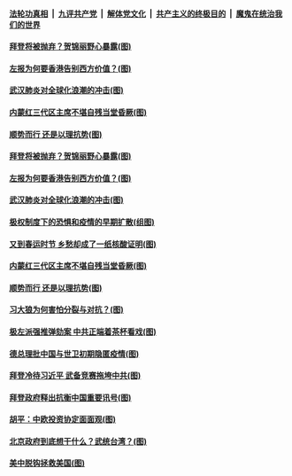 ####  [法轮功真相](../../../../basic/blob/master/README.md?t=01300201) &nbsp;|&nbsp; [九评共产党](../../../../9ping.md/blob/master/README.md?t=01300201) &nbsp;|&nbsp; [解体党文化](../../../../jtdwh.md/blob/master/README.md?t=01300201)  &nbsp;|&nbsp; [共产主义的终极目的](../../../../gczydzjmd.md/blob/master/README.md?t=01300201) &nbsp;|&nbsp; [魔鬼在统治我们的世界](../../../../mgztzwmdsj.md/blob/master/README.md?t=01300201) 

#### [拜登将被抛弃？贺锦丽野心暴露(图)](../pages/p4/960742.md?t=01300201) 

#### [左报为何要香港告别西方价值？(图)](../pages/p4/960674.md?t=01300201) 

#### [武汉肺炎对全球化浪潮的冲击(图)](../pages/p4/960679.md?t=01300201) 


#### [内蒙红三代区主席不堪自残当堂昏厥(图)](../pages/p4/960668.md?t=01300201) 

#### [顺势而行 还是以理抗势(图)](../pages/p4/960661.md?t=01300201) 


#### [拜登将被抛弃？贺锦丽野心暴露(图)](../pages/p4/960742.md?t=01300201) 

#### [左报为何要香港告别西方价值？(图)](../pages/p4/960674.md?t=01300201) 

#### [武汉肺炎对全球化浪潮的冲击(图)](../pages/p4/960679.md?t=01300201) 


#### [极权制度下的恐惧和疫情的早期扩散(组图)](../pages/p4/960682.md?t=01300201) 

#### [又到春运时节 乡愁却成了一纸核酸证明(图)](../pages/p4/960670.md?t=01300201) 

#### [内蒙红三代区主席不堪自残当堂昏厥(图)](../pages/p4/960668.md?t=01300201) 

#### [顺势而行 还是以理抗势(图)](../pages/p4/960661.md?t=01300201) 

#### [习大狼为何害怕分裂与对抗？(图)](../pages/p4/960659.md?t=01300201) 

#### [极左派强推弹劾案 中共正端着茶杯看戏(图)](../pages/p4/960628.md?t=01300201) 


#### [德总理批中国与世卫初期隐匿疫情(图)](../pages/p4/960594.md?t=01300201) 

#### [拜登冷待习近平 武备竞赛拖垮中共(图)](../pages/p4/960592.md?t=01300201) 

#### [拜登政府释出抗衡中国重要讯号(图)](../pages/p4/960583.md?t=01300201) 

#### [胡平：中欧投资协定面面观(图)](../pages/p4/960578.md?t=01300201) 

#### [北京政府到底想干什么？武统台湾？(图)](../pages/p4/960574.md?t=01300201) 

#### [美中脱钩拯救美国(图)](../pages/p4/960572.md?t=01300201) 




